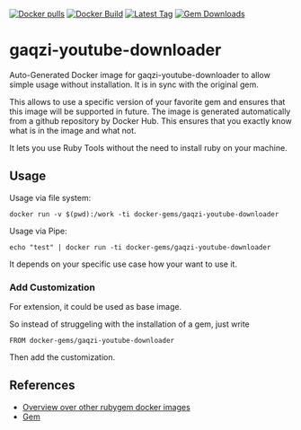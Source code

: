 [![Docker pulls](https://img.shields.io/docker/pulls/rubygem/gaqzi-youtube-downloader.svg)](https://hub.docker.com/r/rubygem/gaqzi-youtube-downloader/)
[![Docker Build](https://img.shields.io/docker/automated/rubygem/gaqzi-youtube-downloader.svg)](https://hub.docker.com/r/rubygem/gaqzi-youtube-downloader/)
[![Latest Tag](https://img.shields.io/github/tag/docker-rubygem/gaqzi-youtube-downloader.svg)](https://hub.docker.com/r/rubygem/gaqzi-youtube-downloader/)
[![Gem Downloads](https://img.shields.io/gem/dt/gaqzi-youtube-downloader.svg)](https://rubygems.org/gems/gaqzi-youtube-downloader/)
# gaqzi-youtube-downloader

Auto-Generated Docker image for gaqzi-youtube-downloader to allow simple usage without installation.
It is in sync with the original gem.

This allows to use a specific version of your favorite gem and ensures that this image will be supported in future.
The image is generated automatically from a github repository by Docker Hub.
This ensures that you exactly know what is in the image and what not.

It lets you use Ruby Tools without the need to install ruby on your machine.

## Usage

Usage via file system:

`docker run -v $(pwd):/work -ti docker-gems/gaqzi-youtube-downloader`

Usage via Pipe:

`echo "test" | docker run -ti docker-gems/gaqzi-youtube-downloader`

It depends on your specific use case how your want to use it.

### Add Customization

For extension, it could be used as base image.

So instead of struggeling with the installation of a gem, just write

`FROM docker-gems/gaqzi-youtube-downloader`

Then add the customization.

## References

 - [Overview over other rubygem docker images](https://github.com/thinkbot/docker-rubygem)
 - [Gem](https://rubygems.org/gems/gaqzi-youtube-downloader/)
